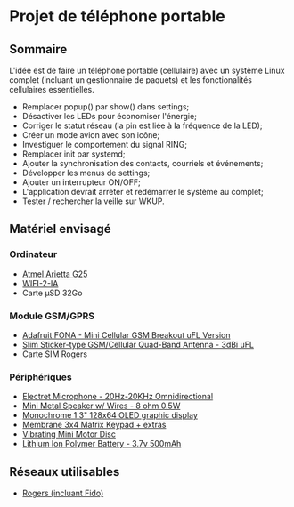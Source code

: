 # Projet de téléphone portable

## Sommaire

L'idée est de faire un téléphone portable (cellulaire) avec un système Linux complet (incluant un gestionnaire de paquets) et les fonctionalités cellulaires essentielles.

- Remplacer popup() par show() dans settings;
- Désactiver les LEDs pour économiser l'énergie;
- Corriger le statut réseau (la pin est liée à la fréquence de la LED);
- Créer un mode avion avec son icône;
- Investiguer le comportement du signal RING;
- Remplacer init par systemd;
- Ajouter la synchronisation des contacts, courriels et événements;
- Développer les menus de settings;
- Ajouter un interrupteur ON/OFF;
- L'application devrait arrêter et redémarrer le système au complet;
- Tester / rechercher la veille sur WKUP.

## Matériel envisagé

### Ordinateur

- [Atmel Arietta G25](http://www.acmesystems.it/arietta)
- [WIFI-2-IA](http://www.acmesystems.it/WIFI-2)
- Carte µSD 32Go

### Module GSM/GPRS

- [Adafruit FONA - Mini Cellular GSM Breakout uFL Version](http://www.adafruit.com/products/1946)
- [Slim Sticker-type GSM/Cellular Quad-Band Antenna - 3dBi uFL](http://www.adafruit.com/products/1991)
- Carte SIM Rogers

### Périphériques
- [Electret Microphone - 20Hz-20KHz Omnidirectional](https://www.adafruit.com/product/1064)
- [Mini Metal Speaker w/ Wires - 8 ohm 0.5W](https://www.adafruit.com/product/1890)
- [Monochrome 1.3" 128x64 OLED graphic display](http://www.adafruit.com/products/938)
- [Membrane 3x4 Matrix Keypad + extras](http://www.adafruit.com/products/419)
- [Vibrating Mini Motor Disc](https://www.adafruit.com/product/1201)
- [Lithium Ion Polymer Battery - 3.7v 500mAh](http://www.adafruit.com/products/1578)

## Réseaux utilisables

- [Rogers (incluant Fido)](http://en.wikipedia.org/wiki/List_of_mobile_network_operators_of_the_Americas#Canada)


